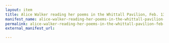 ```yaml
---
layout: item
title: Alice Walker reading her poems in the Whittall Pavilion, Feb. 13, 1979
manifest_name: alice-walker-reading-her-poems-in-the-whittall-pavilion-feb-13-1979
permalink: alice-walker-reading-her-poems-in-the-whittall-pavilion-feb-13-1979
external_manifest_url: 

---
```

<!-- Add an essay or interpretive material below this line,
using HTML or markdown.  Do not modify this file above this line -->
